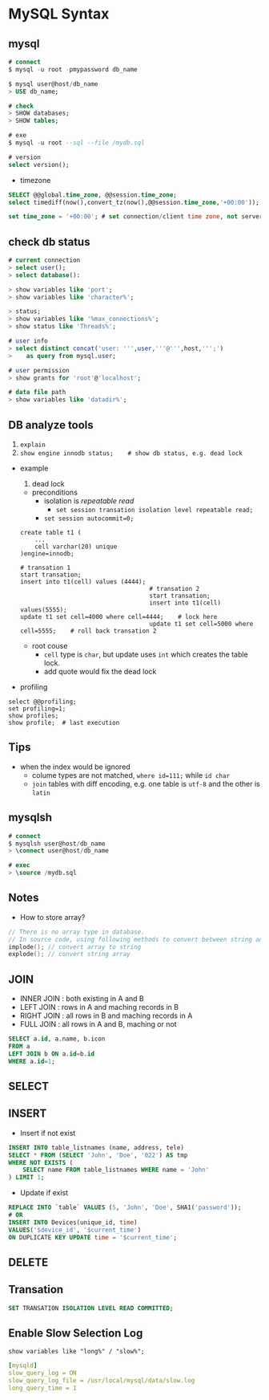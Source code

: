 # MySQL Syntax 

## mysql

```SQL
# connect
$ mysql -u root -pmypassword db_name

$ mysql user@host/db_name
> USE db_name;

# check
> SHOW databases;
> SHOW tables;

# exe
$ mysql -u root --sql --file /mydb.sql

# version
select version();

```


* timezone
```SQL
SELECT @@global.time_zone, @@session.time_zone;
select timediff(now(),convert_tz(now(),@@session.time_zone,'+00:00'));

set time_zone = '+00:00'; # set connection/client time zone, not server's
```

## check db status

```SQL
# current connection
> select user();
> select database():

> show variables like 'port';
> show variables like 'character%';

> status;
> show variables like '%max_connections%';
> show status like 'Threads%';

# user info
> select distinct concat('user: ''',user,'''@''',host,''';')
>    as query from mysql.user;

# user permission
> show grants for 'root'@'localhost';

# data file path
> show variables like 'datadir%';

```

## DB analyze tools

1. `explain`
2. `show engine innodb status;    # show db status, e.g. dead lock`

* example
  1. dead lock 
    * preconditions
      * isolation is *repeatable read*
        * `set session transation isolation level repeatable read;`
      * `set session autocommit=0;`

    ```
    create table t1 (
    	...
    	cell varchar(20) unique
   	)engine=innodb;

   	# transation 1
   	start transation;
   	insert into t1(cell) values (4444);
   										# transation 2
   										start transation;
   										insert into t1(cell) values(5555);
   	update t1 set cell=4000 where cell=4444;	# lock here
   										update t1 set cell=5000 where cell=5555; 	# roll back transation 2
    ```
    * root couse
      * `cell` type is `char`, but update uses `int` which creates the table lock.
      * add quote would fix the dead lock

* profiling
```
select @@profiling;
set profiling=1;
show profiles;
show profile;  # last execution

```

## Tips

* when the index would be ignored
  * colume types are not matched, `where id=111;` while `id char`
  * `join` tables with diff encoding, e.g. one table is `utf-8` and the other is `latin`


## mysqlsh

```SQL
# connect
$ mysqlsh user@host/db_name
> \connect user@host/db_name

# exec
> \source /mydb.sql

```

## Notes

* How to store array?
```cpp
// There is no array type in database.
// In source code, using following methods to convert between string and array
implode(); // convert array to string
explode(); // convert string array
```

## JOIN

* INNER JOIN : both existing in A and B
* LEFT JOIN  : rows in A and maching records in B
* RIGHT JOIN : all rows in B and maching records in A
* FULL JOIN  : all rows in A and B, maching or not

```SQL
SELECT a.id, a.name, b.icon 
FROM a 
LEFT JOIN b ON a.id=b.id 
WHERE a.id=1;
```

## SELECT

## INSERT

* Insert if not exist
```SQL
INSERT INTO table_listnames (name, address, tele)
SELECT * FROM (SELECT 'John', 'Doe', '022') AS tmp
WHERE NOT EXISTS (
    SELECT name FROM table_listnames WHERE name = 'John'
) LIMIT 1;
```

* Update if exist
```SQL
REPLACE INTO `table` VALUES (5, 'John', 'Doe', SHA1('password')); 
# OR
INSERT INTO Devices(unique_id, time) 
VALUES('$device_id', '$current_time') 
ON DUPLICATE KEY UPDATE time = '$current_time';
```

## DELETE

## Transation

```SQL
SET TRANSATION ISOLATION LEVEL READ COMMITTED;
```

## Enable Slow Selection Log
`show variables like "long%" / "slow%";`

```yml
[mysqld]
slow_query_log = ON
slow_query_log_file = /usr/local/mysql/data/slow.log
long_query_time = 1
```